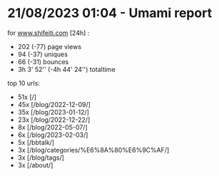 # 21/08/2023 01:04 - Umami report
for www.shifeiti.com [24h] :

 - 202 (-77) page views
 - 94 (-37) uniques
 - 66 (-31) bounces
 - 3h 3' 52'' (-4h 44' 24'') totaltime


top 10 urls:
 - 51x [/]
 - 45x [/blog/2022-12-09/]
 - 35x [/blog/2023-01-12/]
 - 23x [/blog/2022-12-22/]
 - 8x [/blog/2022-05-07/]
 - 6x [/blog/2023-02-03/]
 - 5x [/bbtalk/]
 - 3x [/blog/categories/%E6%8A%80%E6%9C%AF/]
 - 3x [/blog/tags/]
 - 3x [/about/]


